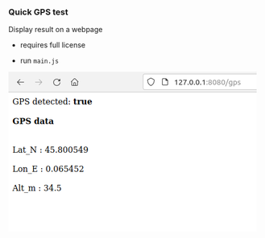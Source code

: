 ###  Quick GPS test

Display result on a webpage   

- requires full license  

- run `main.js`  


![gpsweb.png](gpsweb.png)
